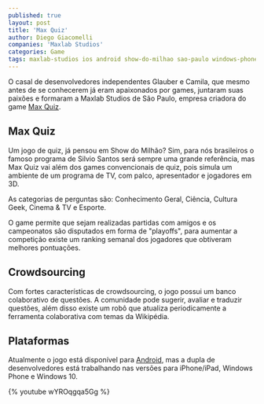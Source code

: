 ```yaml
---
published: true
layout: post
title: 'Max Quiz'
author: Diego Giacomelli
companies: 'Maxlab Studios'
categories: Game
tags: maxlab-studios ios android show-do-milhao sao-paulo windows-phone video
---
```

O casal de desenvolvedores independentes Glauber e Camila, que mesmo antes de se conhecerem já eram apaixonados por games, juntaram suas paixões e formaram a Maxlab Studios de São Paulo, empresa criadora do game [Max Quiz](http://www.maxquiz.com).

## Max Quiz
Um jogo de quiz, já pensou em Show do Milhão? Sim, para nós brasileiros o famoso programa de Silvio Santos será sempre uma grande referência, mas Max Quiz vai além dos games convencionais de quiz, pois simula um ambiente de um programa de TV, com palco, apresentador e jogadores em 3D.

As categorias de perguntas são: Conhecimento Geral, Ciência, Cultura Geek, Cinema & TV e Esporte. 

O game permite que sejam realizadas partidas com amigos e os campeonatos são disputados em forma de "playoffs", para aumentar a competição existe um ranking semanal dos jogadores que obtiveram melhores pontuações.

## Crowdsourcing
Com fortes características de crowdsourcing, o jogo possui um banco colaborativo de questões. A comunidade pode sugerir, avaliar e traduzir questões, além disso existe um robô que atualiza periodicamente a ferramenta colaborativa com temas da Wikipédia.

## Plataformas
Atualmente o jogo está disponível para [Android](https://play.google.com/store/apps/details?id=com.orderbyfun.maxquiz), mas a dupla de desenvolvedores está trabalhando nas versões para iPhone/iPad, Windows Phone e Windows 10.

{% youtube wYROqgqa5Gg %}